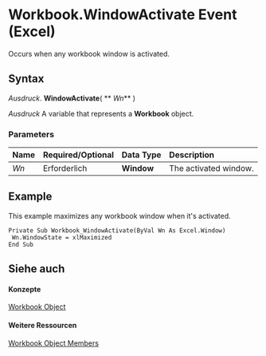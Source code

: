 
# Workbook.WindowActivate Event (Excel)

Occurs when any workbook window is activated.


## Syntax

 _Ausdruck_. **WindowActivate**( ** _Wn_** )

 _Ausdruck_ A variable that represents a **Workbook** object.


### Parameters



|**Name**|**Required/Optional**|**Data Type**|**Description**|
|:-----|:-----|:-----|:-----|
| _Wn_|Erforderlich|**Window**| The activated window.|

## Example

This example maximizes any workbook window when it's activated.


```
Private Sub Workbook_WindowActivate(ByVal Wn As Excel.Window) 
 Wn.WindowState = xlMaximized 
End Sub
```


## Siehe auch


#### Konzepte


[Workbook Object](8c00aa60-c974-eed3-0812-3c9625eb0d4c.md)
#### Weitere Ressourcen


[Workbook Object Members](http://msdn.microsoft.com/library/dce102a3-25de-3ff4-2ce5-bc56e08baca7%28Office.15%29.aspx)